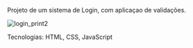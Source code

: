 Projeto de um sistema de Login, com aplicaçao de validações. 

![login_print2](https://user-images.githubusercontent.com/102860659/190020802-a5be08c5-2329-4c24-bde1-4925e7abff5d.png)


Tecnologias: HTML, CSS, JavaScript

